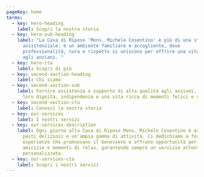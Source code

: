 ```yaml
---
pageKey: home
terms:
  - key: hero-heading
    label: Scopri la nostra storia
  - key: hero-sub-heading
    label: "La Casa di Riposo 'Mons. Michele Cosentino' è più di una struttura
      assistenziale: è un ambiente familiare e accogliente, dove
      professionalità, cura e rispetto si uniscono per offrire una vita serena
      agli anziani. "
  - key: hero-cta
    label: Scopri di più
  - key: second-section-heading
    label: Chi siamo
  - key: second-section-sub
    label: Fornire assistenza e supporto di alta qualità agli anziani, garantendo
      loro dignità, indipendenza e una vita ricca di momenti felici e sereni.
  - key: second-section-cta
    label: Conosci la nostra storia
  - key: our-services
    label: I nostri servizi
  - key: our-services-description
    label: Ogni giorno alla Casa di Riposo Mons. Michele Cosentino è arricchito da
      pasti deliziosi e un'ampia gamma di attività. Ci dedichiamo a fornire
      esperienze che promuovano il benessere e offrano opportunità per nuove
      amicizie e momenti di relax, garantendo sempre un servizio attento e
      personalizzato.
  - key: our-services-cta
    label: Scopri i nostri servizi
---
```

